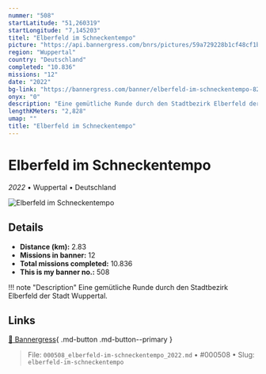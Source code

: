 ```yaml
---
nummer: "508"
startLatitude: "51,260319"
startLongitude: "7,145203"
titel: "Elberfeld im Schneckentempo"
picture: "https://api.bannergress.com/bnrs/pictures/59a729228b1cf48cf1b3990eedf280e7"
region: "Wuppertal"
country: "Deutschland"
completed: "10.836"
missions: "12"
date: "2022"
bg-link: "https://bannergress.com/banner/elberfeld-im-schneckentempo-82c3"
onyx: "0"
description: "Eine gemütliche Runde durch den Stadtbezirk Elberfeld der Stadt Wuppertal."
lengthKMeters: "2,828"
umap: ""
title: "Elberfeld im Schneckentempo"
---
```

# Elberfeld im Schneckentempo

*2022* • Wuppertal • Deutschland

![Elberfeld im Schneckentempo](https://api.bannergress.com/bnrs/pictures/59a729228b1cf48cf1b3990eedf280e7)

## Details
- **Distance (km):** 2.83
- **Missions in banner:** 12
- **Total missions completed:** 10.836
- **This is my banner no.:** 508


!!! note "Description"
    Eine gemütliche Runde durch den Stadtbezirk Elberfeld der Stadt Wuppertal.



## Links
[🔗 Bannergress](https://bannergress.com/banner/elberfeld-im-schneckentempo-82c3){ .md-button .md-button--primary }



> File: `000508_elberfeld-im-schneckentempo_2022.md` • #000508 • Slug: `elberfeld-im-schneckentempo`
